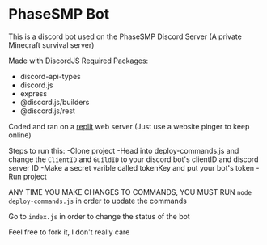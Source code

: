 # PhaseSMP Bot

This is a discord bot used on the PhaseSMP Discord Server (A private Minecraft survival server)

Made with DiscordJS
Required Packages:
- discord-api-types
- discord.js
- express
- @discord.js/builders
- @discord.js/rest

Coded and ran on a [replit](https://replit.com) web server (Just use a website pinger to keep online)

Steps to run this:
-Clone project
-Head into deploy-commands.js and change the `ClientID` and `GuildID` to your discord bot's clientID and discord server ID
-Make a secret varible called tokenKey and put your bot's token
-Run project


ANY TIME YOU MAKE CHANGES TO COMMANDS, YOU MUST RUN `node deploy-commands.js` in order to update the commands  

Go to `index.js` in order to change the status of the bot

Feel free to fork it, I don't really care
